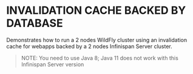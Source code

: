 # INVALIDATION CACHE BACKED BY DATABASE

Demonstrates how to run a 2 nodes WildFly cluster using an invalidation cache for webapps backed by a 2 nodes Infinispan Server cluster.

> NOTE: You need to use Java 8; Java 11 does not work with this Infinispan Server version

